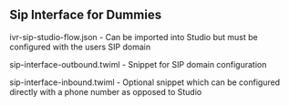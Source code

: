 ## Sip Interface for Dummies

ivr-sip-studio-flow.json - Can be imported into Studio but must be configured with the users SIP domain

sip-interface-outbound.twiml - Snippet for SIP domain configuration

sip-interface-inbound.twiml - Optional snippet which can be configured directly with a phone number as opposed to Studio
